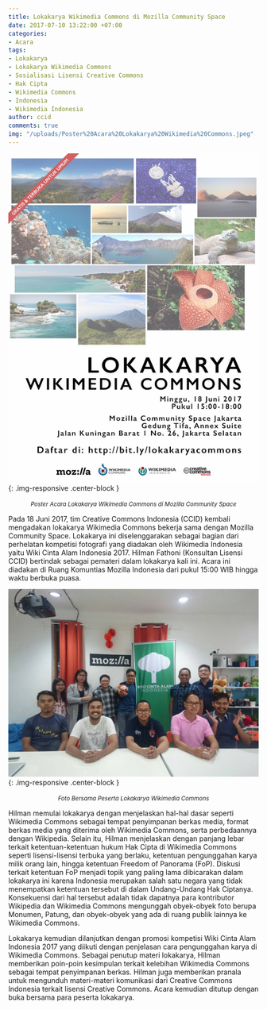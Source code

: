 ```yaml
---
title: Lokakarya Wikimedia Commons di Mozilla Community Space
date: 2017-07-10 13:22:00 +07:00
categories:
- Acara
tags:
- Lokakarya
- Lokakarya Wikimedia Commons
- Sosialisasi Lisensi Creative Commons
- Hak Cipta
- Wikimedia Commons
- Indonesia
- Wikimedia Indonesia
author: ccid
comments: true
img: "/uploads/Poster%20Acara%20Lokakarya%20Wikimedia%20Commons.jpeg"
---
```


![Poster Acara Lokakarya Wikimedia Commons.jpeg](/uploads/Poster%20Acara%20Lokakarya%20Wikimedia%20Commons.jpeg){: .img-responsive .center-block }<center><small><i>Poster Acara Lokakarya Wikimedia Commons di Mozilla Community Space</i></small></center>

Pada 18 Juni 2017, tim Creative Commons Indonesia (CCID) kembali mengadakan lokakarya Wikimedia Commons bekerja sama dengan Mozilla Community Space. Lokakarya ini diselenggarakan sebagai bagian dari perhelatan kompetisi fotografi yang diadakan oleh Wikimedia Indonesia yaitu Wiki Cinta Alam Indonesia 2017.  Hilman Fathoni (Konsultan Lisensi CCID) bertindak sebagai pemateri dalam lokakarya kali ini. Acara ini diadakan di Ruang Komuntias Mozilla Indonesia dari pukul 15:00 WIB hingga waktu berbuka puasa. 

![IMG-20170618-WA0018.jpg](/uploads/IMG-20170618-WA0018.jpg){: .img-responsive .center-block }<center><small><i>Foto Bersama Peserta Lokakarya Wikimedia Commons</i></small></center>

Hilman memulai lokakarya dengan menjelaskan hal-hal dasar seperti Wikimedia Commons sebagai tempat penyimpanan berkas media, format berkas media yang diterima oleh Wikimedia Commons, serta perbedaannya dengan Wikipedia. Selain itu, Hilman menjelaskan dengan panjang lebar terkait ketentuan-ketentuan hukum Hak Cipta di Wikimedia Commons seperti lisensi-lisensi terbuka yang berlaku, ketentuan pengunggahan karya milik orang lain, hingga ketentuan Freedom of Panorama (FoP). Diskusi terkait ketentuan FoP menjadi topik yang paling lama dibicarakan dalam lokakarya ini karena Indonesia merupakan salah satu negara yang tidak menempatkan ketentuan tersebut di dalam Undang-Undang Hak Ciptanya. Konsekuensi dari hal tersebut adalah tidak dapatnya para kontributor Wikipedia dan Wikimedia Commons mengunggah obyek-obyek foto berupa Monumen, Patung, dan obyek-obyek yang ada di ruang publik lainnya ke Wikimedia Commons. 

Lokakarya kemudian dilanjutkan dengan promosi kompetisi Wiki Cinta Alam Indonesia 2017 yang diikuti dengan penjelasan cara pengunggahan karya di Wikimedia Commons. Sebagai penutup materi lokakarya, Hilman memberikan poin-poin kesimpulan terkait kelebihan Wikimedia Commons sebagai tempat penyimpanan berkas. Hilman juga memberikan pranala untuk mengunduh materi-materi komunikasi dari Creative Commons Indonesia terkait lisensi Creative Commons. Acara kemudian ditutup dengan buka bersama para peserta lokakarya.